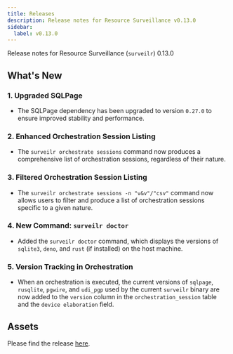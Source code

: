 ```yaml
---
title: Releases
description: Release notes for Resource Surveillance v0.13.0
sidebar:
  label: v0.13.0
---
```


Release notes for Resource Surveillance (`surveilr`) 0.13.0

## What's New
### 1. Upgraded SQLPage
- The SQLPage dependency has been upgraded to version `0.27.0` to ensure improved stability and performance.

### 2. Enhanced Orchestration Session Listing
- The `surveilr orchestrate sessions` command now produces a comprehensive list of orchestration sessions, regardless of their nature.

### 3. Filtered Orchestration Session Listing
- The `surveilr orchestrate sessions -n "v&v"/"csv"` command now allows users to filter and produce a list of orchestration sessions specific to a given nature.

### 4. New Command: `surveilr doctor`
- Added the `surveilr doctor` command, which displays the versions of `sqlite3`, `deno`, and `rust` (if installed) on the host machine.

### 5. Version Tracking in Orchestration
- When an orchestration is executed, the current versions of `sqlpage`, `rusqlite`, `pgwire`, and `udi_pgp` used by the current `surveilr` binary are now added to the `version` column in the `orchestration_session` table and the `device elaboration` field.


## Assets
Please find the release [here](https://github.com/opsfolio/releases.opsfolio.com/releases/tag/0.13.0).